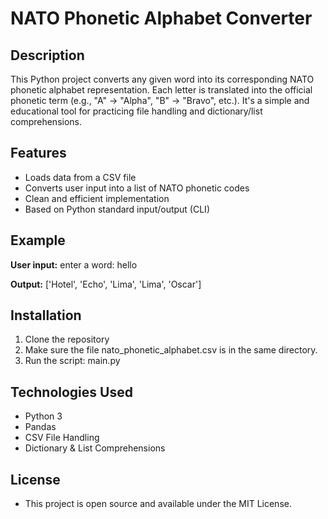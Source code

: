 # NATO Phonetic Alphabet Converter

## Description
This Python project converts any given word into its corresponding NATO phonetic alphabet representation.
Each letter is translated into the official phonetic term (e.g., "A" → "Alpha", "B" → "Bravo", etc.).
It's a simple and educational tool for practicing file handling and dictionary/list comprehensions.

## Features
- Loads data from a CSV file
- Converts user input into a list of NATO phonetic codes
- Clean and efficient implementation
- Based on Python standard input/output (CLI)

## Example
**User input:**
enter a word: hello

**Output:**
['Hotel', 'Echo', 'Lima', 'Lima', 'Oscar']

## Installation
1. Clone the repository
2. Make sure the file nato_phonetic_alphabet.csv is in the same directory.
3. Run the script: main.py

## Technologies Used
- Python 3
- Pandas
- CSV File Handling
- Dictionary & List Comprehensions

## License
- This project is open source and available under the MIT License.
